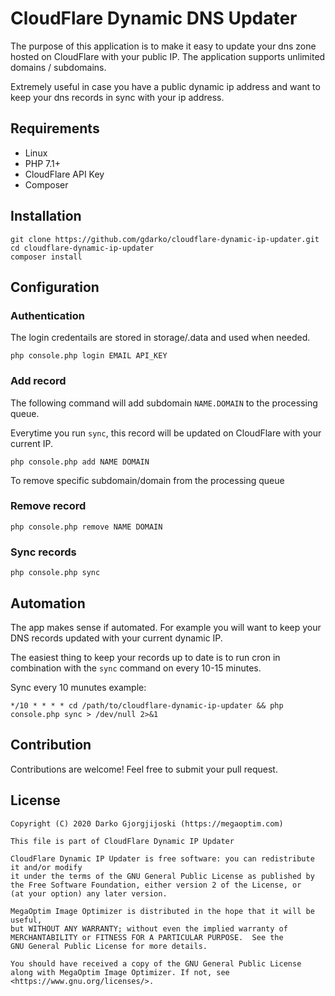 # CloudFlare Dynamic DNS Updater

The purpose of this application is to make it easy to update your dns zone hosted on CloudFlare with your public IP. The application supports unlimited domains / subdomains.

Extremely useful in case you have a public dynamic ip address and want to keep your dns records in sync with your ip address.

## Requirements

* Linux
* PHP 7.1+
* CloudFlare API Key
* Composer

## Installation

```
git clone https://github.com/gdarko/cloudflare-dynamic-ip-updater.git
cd cloudflare-dynamic-ip-updater
composer install
```

## Configuration

### Authentication

The login credentails are stored in storage/.data and used when needed.

```
php console.php login EMAIL API_KEY
```

### Add record

The following command will add subdomain `NAME.DOMAIN` to the processing queue. 

Everytime you run `sync`, this record will be updated on CloudFlare with your current IP.

```
php console.php add NAME DOMAIN
```

To remove specific subdomain/domain from the processing queue

### Remove record

```
php console.php remove NAME DOMAIN
```

### Sync records

```
php console.php sync
```

## Automation

The app makes sense if automated. For example you will want to keep your DNS records updated with your current dynamic IP.

The easiest thing to keep your records up to date is to run cron in combination with the `sync` command on every 10-15 minutes.

Sync every 10 munutes example:

```
*/10 * * * * cd /path/to/cloudflare-dynamic-ip-updater && php console.php sync > /dev/null 2>&1
```

## Contribution

Contributions are welcome! Feel free to submit your pull request.

## License

```
Copyright (C) 2020 Darko Gjorgjijoski (https://megaoptim.com)

This file is part of CloudFlare Dynamic IP Updater

CloudFlare Dynamic IP Updater is free software: you can redistribute it and/or modify
it under the terms of the GNU General Public License as published by
the Free Software Foundation, either version 2 of the License, or
(at your option) any later version.

MegaOptim Image Optimizer is distributed in the hope that it will be useful,
but WITHOUT ANY WARRANTY; without even the implied warranty of
MERCHANTABILITY or FITNESS FOR A PARTICULAR PURPOSE.  See the
GNU General Public License for more details.

You should have received a copy of the GNU General Public License
along with MegaOptim Image Optimizer. If not, see <https://www.gnu.org/licenses/>.
```
